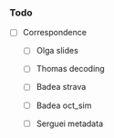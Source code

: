 ### Todo

- [ ] Correspondence
  - [ ] Olga slides
  - [ ] Thomas decoding
  - [ ] Badea strava
  - [ ] Badea oct_sim
  - [ ] Serguei metadata
  
